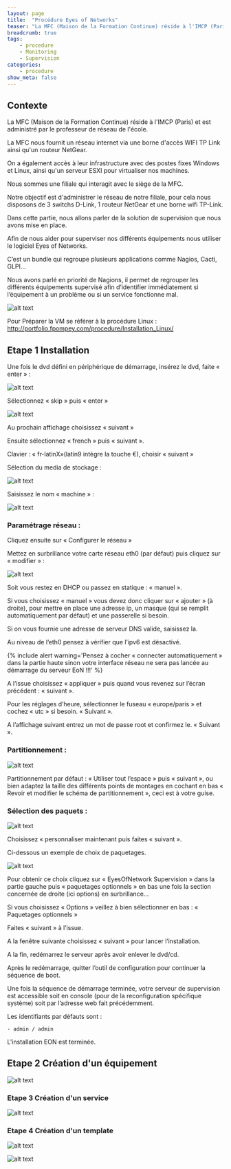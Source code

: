```yaml
---
layout: page
title:  "Procédure Eyes of Networks"
teaser: "La MFC (Maison de la Formation Continue) réside à l'IMCP (Paris), notre objectif est de monitorer tous les équipements de notre filiale"
breadcrumb: true
tags:
    - procedure
    - Monitoring
    - Supervision
categories:
    - procedure
show_meta: false
---
```


## Contexte ##

La MFC (Maison de la Formation Continue) réside à l'IMCP (Paris) et est administré par le professeur de réseau de l'école. 

La MFC nous fournit un réseau internet via une borne d'accès WIFI TP Link ainsi qu'un routeur NetGear. 

On a également accès à leur infrastructure avec des postes fixes Windows et Linux, ainsi qu'un serveur ESXI pour virtualiser nos machines. 

Nous sommes une filiale qui interagit avec le siège de la MFC. 

Notre objectif est d'administrer le réseau de notre filiale, pour cela nous disposons de 3 switchs D-Link, 1 routeur NetGear et une borne wifi TP-Link.

Dans cette partie, nous allons parler de la solution de supervision que nous avons mise en place. 

Afin de nous aider pour superviser nos différents équipements nous utiliser le logiciel Eyes of Networks. 

C’est un bundle qui regroupe plusieurs applications comme Nagios, Cacti, GLPI…

Nous avons parlé en priorité de Nagions, il permet de regrouper les différents équipements supervisé afin d’identifier immédiatement si l’équipement à un problème ou si un service fonctionne mal.

![alt text](https://fpompey.github.io/images/MFC_EON/Dashboard.png "Dashboard")

Pour Préparer la VM se référer à la procédure Linux : http://portfolio.fpompey.com/procedure/Installation_Linux/

## Etape 1 Installation ##

Une fois le dvd défini en périphérique de démarrage, insérez le dvd, faite « enter » :

![alt text](https://fpompey.github.io/images/MFC_EON/Install.png)

Sélectionnez « skip » puis « enter »

![alt text](https://fpompey.github.io/images/MFC_EON/Skip.png)

Au prochain affichage choisissez « suivant »

Ensuite sélectionnez « french » puis « suivant ».

Clavier : « fr-latinX»(latin9 intègre la touche €), choisir « suivant »

Sélection du media de stockage :

![alt text](https://fpompey.github.io/images/MFC_EON/Drivespace.png)

Saisissez le nom « machine » :

![alt text](https://fpompey.github.io/images/MFC_EON/Nom_Reseau.png)

### Paramétrage réseau : ###

Cliquez ensuite sur « Configurer le réseau »

Mettez en surbrillance votre carte réseau eth0 (par défaut) puis cliquez sur « modifier » :

![alt text](https://fpompey.github.io/images/MFC_EON/Selection_IP.png)

Soit vous restez en DHCP ou passez en statique : « manuel ».

Si vous choisissez « manuel » vous devez donc cliquer sur « ajouter » (à droite), pour mettre en place une
adresse ip, un masque (qui se remplit automatiquement par défaut) et une passerelle si besoin.

Si on vous fournie une adresse de serveur DNS valide, saisissez la.

Au niveau de l’eth0 pensez à vérifier que l’ipv6 est désactivé.

{% include alert warning='Pensez à cocher « connecter automatiquement » dans la partie haute sinon votre interface
réseau ne sera pas lancée au démarrage du serveur EoN !!!' %}

A l’issue choisissez « appliquer » puis quand vous revenez sur l’écran précédent : « suivant ».

Pour les réglages d’heure, sélectionner le fuseau « europe/paris » et cochez « utc » si besoin.
« Suivant ».

A l’affichage suivant entrez un mot de passe root et confirmez le.
« Suivant ».

### Partitionnement : ###

![alt text](https://fpompey.github.io/images/MFC_EON/Partitionnement.png)

Partitionnement par défaut : « Utiliser tout l’espace » puis « suivant », ou bien adaptez la taille des différents
points de montages en cochant en bas « Revoir et modifier le schéma de partitionnement », ceci est à votre
guise.

### Sélection des paquets : ###

![alt text](https://fpompey.github.io/images/MFC_EON/Gestion_paquets.png) 

Choisissez « personnaliser maintenant puis faites « suivant ».

Ci-dessous un exemple de choix de paquetages.

![alt text](https://fpompey.github.io/images/MFC_EON/Paquets_optionel.png)

Pour obtenir ce choix cliquez sur « EyesOfNetwork Supervision » dans la partie gauche puis « paquetages
optionnels » en bas une fois la section concernée de droite (ici options) en surbrillance…

Si vous choisissez « Options » veillez à bien sélectionner en bas : « Paquetages optionnels »

Faites « suivant » à l’issue.

A la fenêtre suivante choisissez « suivant » pour lancer l’installation.

A la fin, redémarrez le serveur après avoir enlever le dvd/cd.

Après le redémarrage, quitter l’outil de configuration pour continuer la séquence de boot.

Une fois la séquence de démarrage terminée, votre serveur de supervision est accessible soit en console (pour
de la reconfiguration spécifique système) soit par l’adresse web fait précédemment.

Les identifiants par défauts sont :

    - admin / admin
    
L'installation EON est terminée.

## Etape 2 Création d'un équipement ##


![alt text](https://fpompey.github.io/images/MFC_EON/Host_View.png "Host_View")

### Etape 3 Création d'un service ###

![alt text](https://fpompey.github.io/images/MFC_EON/Service_View.png "Service_View")

### Etape 4 Création d'un template ###

![alt text](https://fpompey.github.io/images/MFC_EON/Template.png "Template")

![alt text](https://fpompey.github.io/images/MFC_EON/Command_template.png "Command_template")



